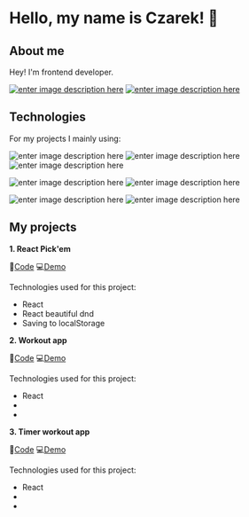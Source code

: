 
# Hello, my name is Czarek! 👋

## About me

Hey! I'm frontend developer. 

[![enter image description here](https://img.shields.io/badge/LinkedIn-blue?style=for-the-badge&logo=linkedin&labelColor=blue&link=https://www.linkedin.com/in/)](https://www.linkedin.com/in/czarek-bodnar-7b3b521b0/)
[![enter image description here](https://img.shields.io/badge/Gmail-red?style=for-the-badge&logo=gmail&labelColor=red&logoColor=white)](mailto:xsimi01x@gmail.com)

## Technologies

For my projects I mainly using:

![enter image description here](https://img.shields.io/badge/HTML5-orange?style=for-the-badge&logo=html5&labelColor=orange&logoColor=white)
![enter image description here](https://img.shields.io/badge/CSS3-blue?style=for-the-badge&logo=css3&labelColor=blue&logoColor=white)
![enter image description here](https://img.shields.io/badge/Javascript-black?style=for-the-badge&logo=Javascript&labelColor=black&logoColor=white)

![enter image description here](https://img.shields.io/badge/React-2319cf?style=for-the-badge&logo=React&labelColor=2319cf&logoColor=white)
![enter image description here](https://img.shields.io/badge/Firebase-ff9830?style=for-the-badge&logo=firebase&labelColor=ff9830&logoColor=white)

![enter image description here](https://img.shields.io/badge/Git-4f4e4d?style=for-the-badge&logo=git&labelColor=4f4e4d&logoColor=white)
![enter image description here](https://img.shields.io/badge/InVision-FF3366?style=for-the-badge&logo=invision&labelColor=FF3366&logoColor=white)

## My projects

**1. React Pick'em**

📜[Code](https://github.com/CezaryBodnar/react-pick-em-clone) 
💻[Demo](https://listazakupow.netlify.app/) 

Technologies used for this project:
- React
- React beautiful dnd
- Saving to localStorage


**2. Workout app**

📜[Code](https://github.com/CezaryBodnar/react-pick-em-clone) 
💻[Demo](https://listazakupow.netlify.app/) 

Technologies used for this project:
- React
- 
- 



**3. Timer workout app**

📜[Code](https://github.com/CezaryBodnar/react-pick-em-clone) 
💻[Demo](https://listazakupow.netlify.app/) 

Technologies used for this project:
- React
- 
- 


